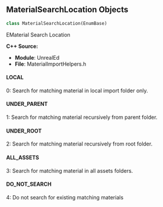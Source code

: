 ## MaterialSearchLocation Objects

```python
class MaterialSearchLocation(EnumBase)
```

EMaterial Search Location

**C++ Source:**

- **Module**: UnrealEd
- **File**: MaterialImportHelpers.h

<a id="unreal.MaterialSearchLocation.LOCAL"></a>

#### LOCAL

0: Search for matching material in local import folder only.

<a id="unreal.MaterialSearchLocation.UNDER_PARENT"></a>

#### UNDER_PARENT

1: Search for matching material recursively from parent folder.

<a id="unreal.MaterialSearchLocation.UNDER_ROOT"></a>

#### UNDER_ROOT

2: Search for matching material recursively from root folder.

<a id="unreal.MaterialSearchLocation.ALL_ASSETS"></a>

#### ALL_ASSETS

3: Search for matching material in all assets folders.

<a id="unreal.MaterialSearchLocation.DO_NOT_SEARCH"></a>

#### DO_NOT_SEARCH

4: Do not search for existing matching materials

<a id="unreal.SimulationOverlap"></a>